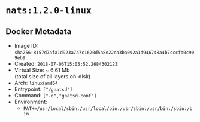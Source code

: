 # `nats:1.2.0-linux`

## Docker Metadata

- Image ID: `sha256:8157d7afa1d923a7a7c1620d5a8e22ea3ba092a1d946748a4b7cccfd0c909eb9`
- Created: `2018-07-06T15:05:52.268430212Z`
- Virtual Size: ~ 6.61 Mb  
  (total size of all layers on-disk)
- Arch: `linux`/`amd64`
- Entrypoint: `["/gnatsd"]`
- Command: `["-c","gnatsd.conf"]`
- Environment:
  - `PATH=/usr/local/sbin:/usr/local/bin:/usr/sbin:/usr/bin:/sbin:/bin`
